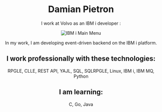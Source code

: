 <!DOCTYPE html>
<html lang="en">
<head>
    <meta charset="UTF-8">
    <meta name="viewport" content="width=device-width, initial-scale=1.0">
</head>
<body>
    <p align="center">
        <h1 align="center">Damian Pietron</h1>
        <p align="center">I work at Volvo as an IBM i developer :</p>
        <p align="center">
            <img 
                src="https://upload.wikimedia.org/wikipedia/commons/thumb/a/a4/Ibmi-main-menu.png/1280px-Ibmi-main-menu.png" 
                alt="IBM i Main Menu" 
                style="max-width:100%; height:auto;"
            />
        </p>
        <p align="center">
            In my work, I am developing event-driven backend on the IBM i platform.
        </p>
        <h2 align="center">I work professionally with these technologies:</h2>
        <p align="center">
            RPGLE, CLLE, REST API, YAJL, SQL, SQLRPGLE, Linux, IBM i, IBM MQ, Python
        </p>
        <h2 align="center">I am learning:</h2>
        <p align="center">C, Go, Java</p>
    </p>
</body>
</html>
